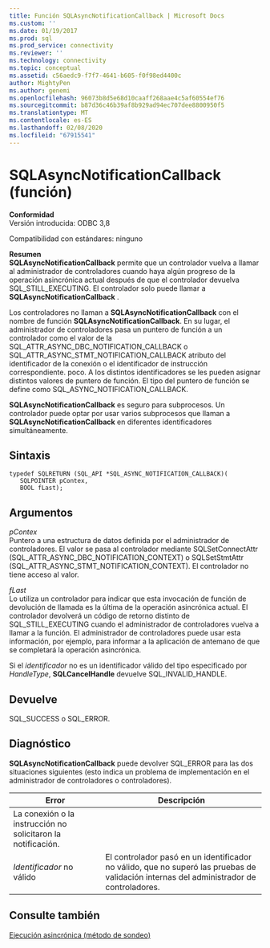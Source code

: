 ```yaml
---
title: Función SQLAsyncNotificationCallback | Microsoft Docs
ms.custom: ''
ms.date: 01/19/2017
ms.prod: sql
ms.prod_service: connectivity
ms.reviewer: ''
ms.technology: connectivity
ms.topic: conceptual
ms.assetid: c56aedc9-f7f7-4641-b605-f0f98ed4400c
author: MightyPen
ms.author: genemi
ms.openlocfilehash: 96073b8d5e68d10caaff268aae4c5af60554ef76
ms.sourcegitcommit: b87d36c46b39af8b929ad94ec707dee8800950f5
ms.translationtype: MT
ms.contentlocale: es-ES
ms.lasthandoff: 02/08/2020
ms.locfileid: "67915541"
---
```

# <a name="sqlasyncnotificationcallback-function"></a>SQLAsyncNotificationCallback (función)
**Conformidad**  
 Versión introducida: ODBC 3,8  
  
 Compatibilidad con estándares: ninguno  
  
 **Resumen**  
 **SQLAsyncNotificationCallback** permite que un controlador vuelva a llamar al administrador de controladores cuando haya algún progreso de la operación asincrónica actual después de que el controlador devuelva SQL_STILL_EXECUTING. El controlador solo puede llamar a **SQLAsyncNotificationCallback** .  
  
 Los controladores no llaman a **SQLAsyncNotificationCallback** con el nombre de función **SQLAsyncNotificationCallback**. En su lugar, el administrador de controladores pasa un puntero de función a un controlador como el valor de la SQL_ATTR_ASYNC_DBC_NOTIFICATION_CALLBACK o SQL_ATTR_ASYNC_STMT_NOTIFICATION_CALLBACK atributo del identificador de la conexión o el identificador de instrucción correspondiente. poco. A los distintos identificadores se les pueden asignar distintos valores de puntero de función. El tipo del puntero de función se define como SQL_ASYNC_NOTIFICATION_CALLBACK.  
  
 **SQLAsyncNotificationCallback** es seguro para subprocesos. Un controlador puede optar por usar varios subprocesos que llaman a **SQLAsyncNotificationCallback** en diferentes identificadores simultáneamente.  
  
## <a name="syntax"></a>Sintaxis  
  
```  
typedef SQLRETURN (SQL_API *SQL_ASYNC_NOTIFICATION_CALLBACK)(  
   SQLPOINTER pContex,   
   BOOL fLast);  
```  
  
## <a name="arguments"></a>Argumentos  
 *pContex*  
 Puntero a una estructura de datos definida por el administrador de controladores. El valor se pasa al controlador mediante SQLSetConnectAttr (SQL_ATTR_ASYNC_DBC_NOTIFICATION_CONTEXT) o SQLSetStmtAttr (SQL_ATTR_ASYNC_STMT_NOTIFICATION_CONTEXT).  El controlador no tiene acceso al valor.  
  
 *fLast*  
 Lo utiliza un controlador para indicar que esta invocación de función de devolución de llamada es la última de la operación asincrónica actual. El controlador devolverá un código de retorno distinto de SQL_STILL_EXECUTING cuando el administrador de controladores vuelva a llamar a la función. El administrador de controladores puede usar esta información, por ejemplo, para informar a la aplicación de antemano de que se completará la operación asincrónica.  
  
 Si el *identificador* no es un identificador válido del tipo especificado por *HandleType*, **SQLCancelHandle** devuelve SQL_INVALID_HANDLE.  
  
## <a name="returns"></a>Devuelve  
 SQL_SUCCESS o SQL_ERROR.  
  
## <a name="diagnostics"></a>Diagnóstico  
 **SQLAsyncNotificationCallback** puede devolver SQL_ERROR para las dos situaciones siguientes (esto indica un problema de implementación en el administrador de controladores o controladores).  
  
|Error|Descripción|  
|-----------|-----------------|  
|La conexión o la instrucción no solicitaron la notificación.||  
|*Identificador* no válido|El controlador pasó en un identificador no válido, que no superó las pruebas de validación internas del administrador de controladores.|  
  
## <a name="see-also"></a>Consulte también  
 [Ejecución asincrónica (método de sondeo)](../../../odbc/reference/develop-app/asynchronous-execution-polling-method.md)
